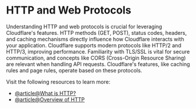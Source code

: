 # HTTP and Web Protocols

Understanding HTTP and web protocols is crucial for leveraging Cloudflare's features. HTTP methods (GET, POST), status codes, headers, and caching mechanisms directly influence how Cloudflare interacts with your application. Cloudflare supports modern protocols like HTTP/2 and HTTP/3, improving performance. Familiarity with TLS/SSL is vital for secure communication, and concepts like CORS (Cross-Origin Resource Sharing) are relevant when handling API requests. Cloudflare's features, like caching rules and page rules, operate based on these protocols.

Visit the following resources to learn more:

- [@article@What is HTTP?](https://www.cloudflare.com/en-gb/learning/ddos/glossary/hypertext-transfer-protocol-http/)
- [@article@Overview of HTTP](https://developer.mozilla.org/en-US/docs/Web/HTTP/Overview)
